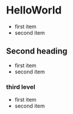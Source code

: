 # HelloWorld
* first item
* second item
## Second heading
* first item
* second item
### third level
* first item
* second item
